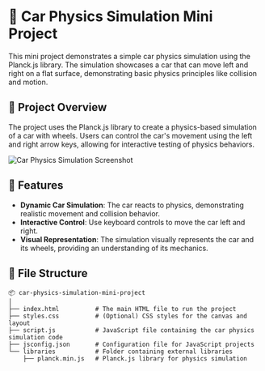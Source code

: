 # 🚗 Car Physics Simulation Mini Project

This mini project demonstrates a simple car physics simulation using the Planck.js library. The simulation showcases a car that can move left and right on a flat surface, demonstrating basic physics principles like collision and motion.

## 🎨 Project Overview

The project uses the Planck.js library to create a physics-based simulation of a car with wheels. Users can control the car's movement using the left and right arrow keys, allowing for interactive testing of physics behaviors.

![Car Physics Simulation Screenshot](path/to/your/car-screenshot.png)

## 🌟 Features

- **Dynamic Car Simulation**: The car reacts to physics, demonstrating realistic movement and collision behavior.
- **Interactive Control**: Use keyboard controls to move the car left and right.
- **Visual Representation**: The simulation visually represents the car and its wheels, providing an understanding of its mechanics.

## 📂 File Structure

```plaintext
📦 car-physics-simulation-mini-project
│
├── index.html          # The main HTML file to run the project
├── styles.css          # (Optional) CSS styles for the canvas and layout
├── script.js           # JavaScript file containing the car physics simulation code
├── jsconfig.json       # Configuration file for JavaScript projects
└── libraries           # Folder containing external libraries
    ├── planck.min.js   # Planck.js library for physics simulation
